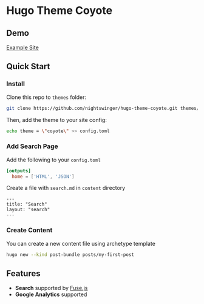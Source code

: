 # Hugo Theme Coyote

## Demo

[Example Site](https://nightswinger.github.io/hugo-theme-coyote/)

## Quick Start

### Install

Clone this repo to `themes` folder:

```bash
git clone https://github.com/nightswinger/hugo-theme-coyote.git themes/coyote --depth=1
```

Then, add the theme to your site config:

```bash
echo theme = \"coyote\" >> config.toml
```

### Add Search Page

Add the following to your `config.toml`

```toml
[outputs]
  home = ['HTML', 'JSON']
```

Create a file with `search.md` in `content` directory

```text
---
title: "Search"
layout: "search"
---
```

### Create Content

You can create a new content file using archetype template

```bash
hugo new --kind post-bundle posts/my-first-post
```

## Features

- **Search** supported by [Fuse.js](https://github.com/krisk/Fuse)
- **Google Analytics** supported
